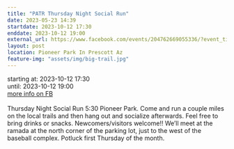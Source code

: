 ```yaml
---
title: "PATR Thursday Night Social Run"
date: 2023-05-23 14:39
startdate: 2023-10-12 17:30
enddate: 2023-10-12 19:00
external_url: https://www.facebook.com/events/204762669055336/?event_time_id=204762745721995
layout: post
location: Pioneer Park In Prescott Az
feature-img: "assets/img/big-trail.jpg"
---
```


starting at: 2023-10-12 17:30<br>until: 2023-10-12 19:00<br><a href="https://www.facebook.com/events/204762669055336/?event_time_id=204762745721995">more info on FB</a><br><br>Thursday Night Social Run 5&#58;30 Pioneer Park.  Come and run a couple miles on the local trails and then hang out and socialize afterwards.  Feel free to bring drinks or snacks. Newcomers/visitors welcome!!  We’ll meet at the ramada at the north corner of the parking lot, just to the west of the baseball complex.  Potluck first Thursday of the month.<br>
  <br>
  
